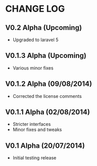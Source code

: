 CHANGE LOG
==========


## V0.2 Alpha (Upcoming)

* Upgraded to laravel 5


## V0.1.3 Alpha (Upcoming)

* Various minor fixes


## V0.1.2 Alpha (09/08/2014)

* Corrected the license comments


## V0.1.1 Alpha (02/08/2014)

* Stricter interfaces
* Minor fixes and tweaks


## V0.1 Alpha (20/07/2014)

* Initial testing release
